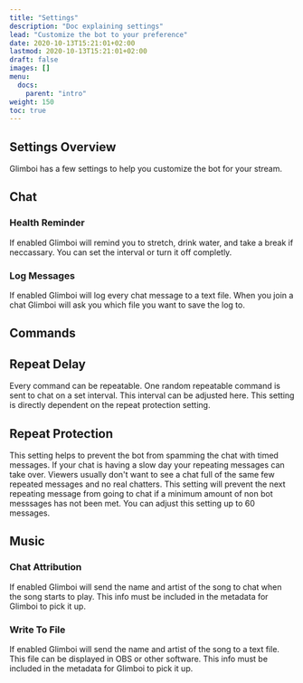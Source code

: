 ```yaml
---
title: "Settings"
description: "Doc explaining settings"
lead: "Customize the bot to your preference"
date: 2020-10-13T15:21:01+02:00
lastmod: 2020-10-13T15:21:01+02:00
draft: false
images: []
menu:
  docs:
    parent: "intro"
weight: 150
toc: true
---
```


## Settings Overview

Glimboi has a few settings to help you customize the bot for your stream.

## Chat

### Health Reminder

If enabled Glimboi will remind you to stretch, drink water, and take a break if neccassary. You can set the interval or turn it off completly.

### Log Messages

If enabled Glimboi will log every chat message to a text file. When you join a chat Glimboi will ask you which file you want to save the log to.

## Commands

## Repeat Delay

Every command can be repeatable. One random repeatable command is sent to chat on a set interval. This interval can be adjusted here. This setting is directly dependent on the repeat protection setting.

## Repeat Protection

This setting helps to prevent the bot from spamming the chat with timed messages. If your chat is having a slow day your repeating messages can take over. Viewers usually don't want to see a chat full of the same few repeated messages and no real chatters. This setting will prevent the next repeating message from going to chat if a minimum amount of non bot messsages has not been met. You can adjust this setting up to 60 messages.

## Music

### Chat Attribution

If enabled Glimboi will send the name and artist of the song to chat when the song starts to play. This info must be included in the metadata for Glimboi to pick it up.

### Write To File

If enabled Glimboi will send the name and artist of the song to a text file. This file can be displayed in OBS or other software. This info must be included in the metadata for Glimboi to pick it up.